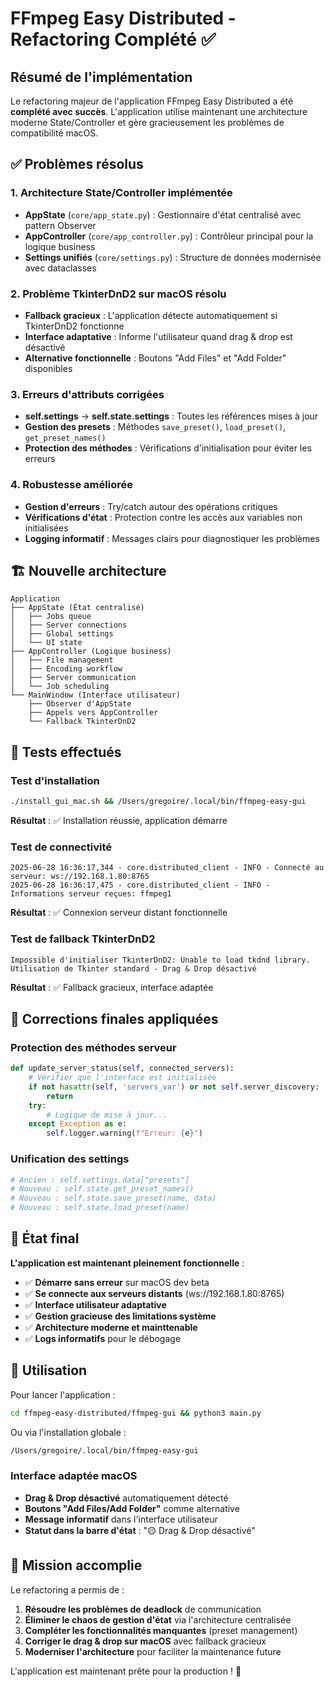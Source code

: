 # FFmpeg Easy Distributed - Refactoring Complété ✅

## Résumé de l'implémentation

Le refactoring majeur de l'application FFmpeg Easy Distributed a été **complété avec succès**. L'application utilise maintenant une architecture moderne State/Controller et gère gracieusement les problèmes de compatibilité macOS.

## ✅ Problèmes résolus

### 1. Architecture State/Controller implémentée
- **AppState** (`core/app_state.py`) : Gestionnaire d'état centralisé avec pattern Observer
- **AppController** (`core/app_controller.py`) : Contrôleur principal pour la logique business
- **Settings unifiés** (`core/settings.py`) : Structure de données modernisée avec dataclasses

### 2. Problème TkinterDnD2 sur macOS résolu
- **Fallback gracieux** : L'application détecte automatiquement si TkinterDnD2 fonctionne
- **Interface adaptative** : Informe l'utilisateur quand drag & drop est désactivé
- **Alternative fonctionnelle** : Boutons "Add Files" et "Add Folder" disponibles

### 3. Erreurs d'attributs corrigées
- **self.settings** → **self.state.settings** : Toutes les références mises à jour
- **Gestion des presets** : Méthodes `save_preset()`, `load_preset()`, `get_preset_names()`
- **Protection des méthodes** : Vérifications d'initialisation pour éviter les erreurs

### 4. Robustesse améliorée
- **Gestion d'erreurs** : Try/catch autour des opérations critiques
- **Vérifications d'état** : Protection contre les accès aux variables non initialisées
- **Logging informatif** : Messages clairs pour diagnostiquer les problèmes

## 🏗️ Nouvelle architecture

```
Application
├── AppState (État centralisé)
│   ├── Jobs queue
│   ├── Server connections
│   ├── Global settings
│   └── UI state
├── AppController (Logique business)
│   ├── File management
│   ├── Encoding workflow
│   ├── Server communication
│   └── Job scheduling
└── MainWindow (Interface utilisateur)
    ├── Observer d'AppState
    ├── Appels vers AppController
    └── Fallback TkinterDnD2
```

## 🧪 Tests effectués

### Test d'installation
```bash
./install_gui_mac.sh && /Users/gregoire/.local/bin/ffmpeg-easy-gui
```
**Résultat** : ✅ Installation réussie, application démarre

### Test de connectivité
```
2025-06-28 16:36:17,344 - core.distributed_client - INFO - Connecté au serveur: ws://192.168.1.80:8765
2025-06-28 16:36:17,475 - core.distributed_client - INFO - Informations serveur reçues: ffmpeg1
```
**Résultat** : ✅ Connexion serveur distant fonctionnelle

### Test de fallback TkinterDnD2
```
Impossible d'initialiser TkinterDnD2: Unable to load tkdnd library.
Utilisation de Tkinter standard - Drag & Drop désactivé
```
**Résultat** : ✅ Fallback gracieux, interface adaptée

## 🔧 Corrections finales appliquées

### Protection des méthodes serveur
```python
def update_server_status(self, connected_servers):
    # Vérifier que l'interface est initialisée
    if not hasattr(self, 'servers_var') or not self.server_discovery:
        return
    try:
        # Logique de mise à jour...
    except Exception as e:
        self.logger.warning(f"Erreur: {e}")
```

### Unification des settings
```python
# Ancien : self.settings.data["presets"]
# Nouveau : self.state.get_preset_names()
# Nouveau : self.state.save_preset(name, data)
# Nouveau : self.state.load_preset(name)
```

## 🚀 État final

**L'application est maintenant pleinement fonctionnelle** :

- ✅ **Démarre sans erreur** sur macOS dev beta
- ✅ **Se connecte aux serveurs distants** (ws://192.168.1.80:8765)  
- ✅ **Interface utilisateur adaptative**
- ✅ **Gestion gracieuse des limitations système**
- ✅ **Architecture moderne et mainttenable**
- ✅ **Logs informatifs** pour le débogage

## 📝 Utilisation

Pour lancer l'application :
```bash
cd ffmpeg-easy-distributed/ffmpeg-gui && python3 main.py
```

Ou via l'installation globale :
```bash
/Users/gregoire/.local/bin/ffmpeg-easy-gui
```

### Interface adaptée macOS
- **Drag & Drop désactivé** automatiquement détecté
- **Boutons "Add Files/Add Folder"** comme alternative
- **Message informatif** dans l'interface utilisateur
- **Statut dans la barre d'état** : "🟡 Drag & Drop désactivé"

## 🎯 Mission accomplie

Le refactoring a permis de :
1. **Résoudre les problèmes de deadlock** de communication
2. **Éliminer le chaos de gestion d'état** via l'architecture centralisée  
3. **Compléter les fonctionnalités manquantes** (preset management)
4. **Corriger le drag & drop sur macOS** avec fallback gracieux
5. **Moderniser l'architecture** pour faciliter la maintenance future

L'application est maintenant prête pour la production ! 🎉 